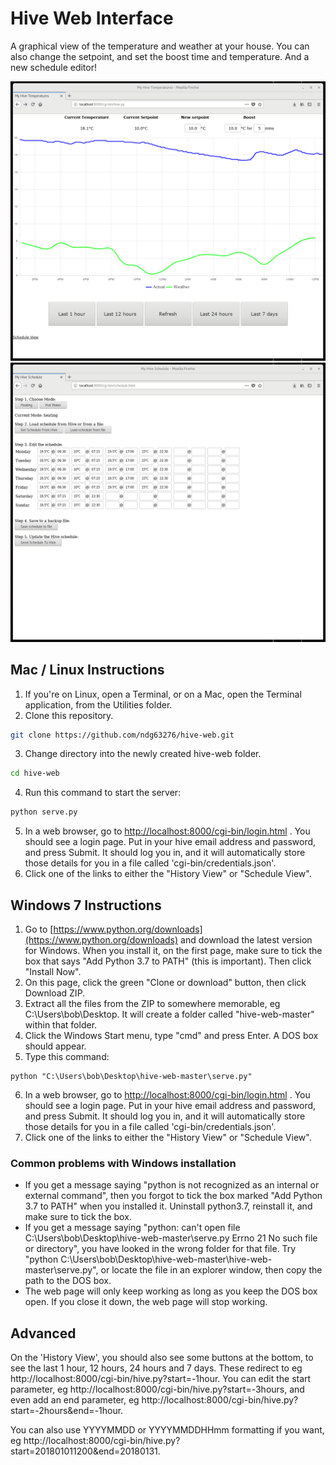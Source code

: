 # Hive Web Interface

A graphical view of the temperature and weather at your house. You can also change the setpoint, and set the boost time and temperature. And a new schedule editor!

![Screenshot](/Screenshot.png?raw=true)
![Screenshot](/Schedule.png?raw=true)


## Mac / Linux Instructions
1. If you're on Linux, open a Terminal, or on a Mac, open the Terminal application, from the Utilities folder.
2. Clone this repository.
```bash
git clone https://github.com/ndg63276/hive-web.git
```
3. Change directory into the newly created hive-web folder.
```bash
cd hive-web
```
4. Run this command to start the server:
```bash
python serve.py
```
5. In a web browser, go to [http://localhost:8000/cgi-bin/login.html](http://localhost:8000/cgi-bin/login.html) . You should see a login page. Put in your hive email address and password, and press Submit. It should log you in, and it will automatically store those details for you in a file called 'cgi-bin/credentials.json'.
6. Click one of the links to either the "History View" or "Schedule View".

## Windows 7 Instructions
1. Go to [https://www.python.org/downloads](https://www.python.org/downloads) and download the latest version for Windows. When you install it, on the first page, make sure to tick the box that says "Add Python 3.7 to PATH" (this is important). Then click "Install Now".
2. On this page, click the green "Clone or download" button, then click Download ZIP.
3. Extract all the files from the ZIP to somewhere memorable, eg C:\Users\bob\Desktop. It will create a folder called "hive-web-master" within that folder.
4. Click the Windows Start menu, type "cmd" and press Enter. A DOS box should appear.
5. Type this command:
```
python "C:\Users\bob\Desktop\hive-web-master\serve.py"
```
6. In a web browser, go to [http://localhost:8000/cgi-bin/login.html](http://localhost:8000/cgi-bin/login.html) . You should see a login page. Put in your hive email address and password, and press Submit. It should log you in, and it will automatically store those details for you in a file called 'cgi-bin/credentials.json'.
7. Click one of the links to either the "History View" or "Schedule View".


### Common problems with Windows installation
* If you get a message saying "python is not recognized as an internal or external command", then you forgot to tick the box marked "Add Python 3.7 to PATH" when you installed it. Uninstall python3.7, reinstall it, and make sure to tick the box.
* If you get a message saying "python: can't open file C:\Users\bob\Desktop\hive-web-master\serve.py Errno 21 No such file or directory", you have looked in the wrong folder for that file. Try "python C:\Users\bob\Desktop\hive-web-master\hive-web-master\serve.py", or locate the file in an explorer window, then copy the path to the DOS box.
* The web page will only keep working as long as you keep the DOS box open. If you close it down, the web page will stop working.

## Advanced
On the 'History View', you should also see some buttons at the bottom, to see the last 1 hour, 12 hours, 24 hours and 7 days. These redirect to eg http://localhost:8000/cgi-bin/hive.py?start=-1hour. You can edit the start parameter, eg http://localhost:8000/cgi-bin/hive.py?start=-3hours, and even add an end parameter, eg http://localhost:8000/cgi-bin/hive.py?start=-2hours&end=-1hour.

You can also use YYYYMMDD or YYYYMMDDHHmm formatting if you want, eg http://localhost:8000/cgi-bin/hive.py?start=201801011200&end=20180131.

